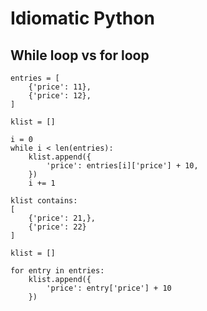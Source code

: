 Idiomatic Python
================

While loop vs for loop
----------------------

```
entries = [
    {'price': 11},
    {'price': 12},
]
```
```
klist = []

i = 0
while i < len(entries):
    klist.append({
        'price': entries[i]['price'] + 10,
    })
    i += 1
```

```
klist contains:
[
    {'price': 21,},
    {'price': 22}
]
```
```
klist = []

for entry in entries:
    klist.append({
        'price': entry['price'] + 10
    })
```
